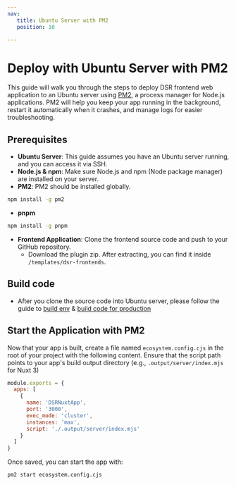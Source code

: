 ```yaml
---
nav:
   title: Ubuntu Server with PM2
   position: 10

---
```


# Deploy with Ubuntu Server with PM2

This guide will walk you through the steps to deploy DSR frontend web application to an Ubuntu server using [PM2](https://nuxt.com/docs/getting-started/deployment#pm2), a process manager for Node.js applications. PM2 will help you keep your app running in the background, restart it automatically when it crashes, and manage logs for easier troubleshooting.

## Prerequisites

* **Ubuntu Server**: This guide assumes you have an Ubuntu server running, and you can access it via SSH.
* **Node.js & npm**: Make sure Node.js and npm (Node package manager) are installed on your server.
* **PM2**: PM2 should be installed globally.

```bash
npm install -g pm2
```

* **pnpm**

```bash
npm install -g pnpm
```

* **Frontend Application**: Clone the frontend source code and push to your GitHub repository.
  * Download the plugin zip. After extracting, you can find it inside `/templates/dsr-frontends`.

## Build code

* After you clone the source code into Ubuntu server, please follow the guide to [build env](../../installation/app-installation.md#generate-env-file) & [build code for production](../../installation/app-installation.md#for-production)

## Start the Application with PM2

Now that your app is built, create a file named `ecosystem.config.cjs` in the root of your project with the following content. Ensure that the script path points to your app's build output directory (e.g., `.output/server/index.mjs` for Nuxt 3)

```js
module.exports = {
  apps: [
    {
      name: 'DSRNuxtApp',
      port: '3000',
      exec_mode: 'cluster',
      instances: 'max',
      script: './.output/server/index.mjs'
    }
  ]
}
```

Once saved, you can start the app with:

```bash
pm2 start ecosystem.config.cjs
```
